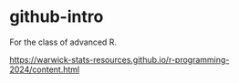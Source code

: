 # github-intro

For the class of advanced R.

https://warwick-stats-resources.github.io/r-programming-2024/content.html

